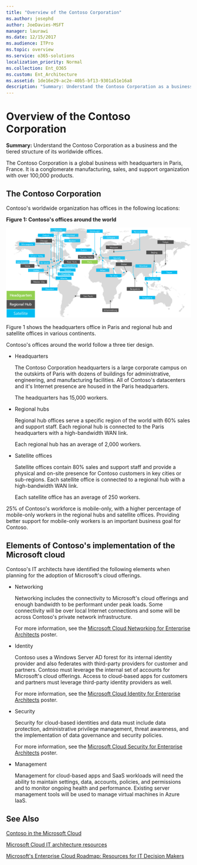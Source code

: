 ```yaml
---
title: "Overview of the Contoso Corporation"
ms.author: josephd
author: JoeDavies-MSFT
manager: laurawi
ms.date: 12/15/2017
ms.audience: ITPro
ms.topic: overview
ms.service: o365-solutions
localization_priority: Normal
ms.collection: Ent_O365
ms.custom: Ent_Architecture
ms.assetid: 1de16e29-ac2e-40b5-bf13-9301a51e16a8
description: "Summary: Understand the Contoso Corporation as a business and the tiered structure of its worldwide offices."
---
```


# Overview of the Contoso Corporation

 **Summary:** Understand the Contoso Corporation as a business and the tiered structure of its worldwide offices.
  
The Contoso Corporation is a global business with headquarters in Paris, France. It is a conglomerate manufacturing, sales, and support organization with over 100,000 products. 
  
## The Contoso Corporation

Contoso's worldwide organization has offices in the following locations:
  
**Figure 1: Contoso's offices around the world**

![The offices of the Contoso Corporation around the world](media/Contoso-Poster/Contoso_WW_Org.png)

  
Figure 1 shows the headquarters office in Paris and regional hub and satellite offices in various continents.
  
Contoso's offices around the world follow a three tier design.
  
- Headquarters
    
    The Contoso Corporation headquarters is a large corporate campus on the outskirts of Paris with dozens of buildings for administrative, engineering, and manufacturing facilities. All of Contoso's datacenters and it's Internet presence are housed in the Paris headquarters.
    
    The headquarters has 15,000 workers.
    
- Regional hubs
    
    Regional hub offices serve a specific region of the world with 60% sales and support staff. Each regional hub is connected to the Paris headquarters with a high-bandwidth WAN link. 
    
    Each regional hub has an average of 2,000 workers.
    
- Satellite offices
    
    Satellite offices contain 80% sales and support staff and provide a physical and on-site presence for Contoso customers in key cities or sub-regions. Each satellite office is connected to a regional hub with a high-bandwidth WAN link.
    
    Each satellite office has an average of 250 workers.
    
25% of Contoso's workforce is mobile-only, with a higher percentage of mobile-only workers in the regional hubs and satellite offices. Providing better support for mobile-only workers is an important business goal for Contoso.
  
## Elements of Contoso's implementation of the Microsoft cloud

Contoso's IT architects have identified the following elements when planning for the adoption of Microsoft's cloud offerings.
  
- Networking
    
    Networking includes the connectivity to Microsoft's cloud offerings and enough bandwidth to be performant under peak loads. Some connectivity will be over local Internet connections and some will be across Contoso's private network infrastructure.
    
    For more information, see the [Microsoft Cloud Networking for Enterprise Architects](microsoft-cloud-networking-for-enterprise-architects.md) poster.
   
- Identity
    
    Contoso uses a Windows Server AD forest for its internal identity provider and also federates with third-party providers for customer and partners. Contoso must leverage the internal set of accounts for Microsoft's cloud offerings. Access to cloud-based apps for customers and partners must leverage third-party identity providers as well.
    
    For more information, see the [Microsoft Cloud Identity for Enterprise Architects](microsoft-cloud-it-architecture-resources.md#identity) poster.
    
- Security
    
    Security for cloud-based identities and data must include data protection, administrative privilege management, threat awareness, and the implementation of data governance and security policies.
    
    For more information, see the [Microsoft Cloud Security for Enterprise Architects](http://aka.ms/cloudarchsecurity) poster.
    
- Management
    
    Management for cloud-based apps and SaaS workloads will need the ability to maintain settings, data, accounts, policies, and permissions and to monitor ongoing health and performance. Existing server management tools will be used to manage virtual machines in Azure IaaS.
    
## See Also

[Contoso in the Microsoft Cloud](contoso-in-the-microsoft-cloud.md)
  
[Microsoft Cloud IT architecture resources](microsoft-cloud-it-architecture-resources.md)

[Microsoft's Enterprise Cloud Roadmap: Resources for IT Decision Makers](https://sway.com/FJ2xsyWtkJc2taRD)
 


